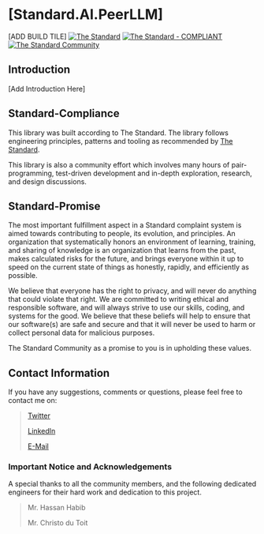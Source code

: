 # [Standard.AI.PeerLLM]

[ADD BUILD TILE]
[![The Standard](https://img.shields.io/github/v/release/hassanhabib/The-Standard?filter=v2.10.2&style=default&label=Standard%20Version&color=2ea44f)](https://github.com/hassanhabib/The-Standard)
[![The Standard - COMPLIANT](https://img.shields.io/badge/The_Standard-COMPLIANT-2ea44f)](https://github.com/hassanhabib/The-Standard)
[![The Standard Community](https://img.shields.io/discord/934130100008538142?color=%237289da&label=The%20Standard%20Community&logo=Discord)](https://discord.gg/vdPZ7hS52X)

## Introduction

[Add Introduction Here]

## Standard-Compliance
This library was built according to The Standard. The library follows engineering principles, patterns and tooling as recommended by [The Standard](https://github.com/hassanhabib/The-Standard).

This library is also a community effort which involves many hours of pair-programming, test-driven development and in-depth exploration, research, and design discussions.

## Standard-Promise
The most important fulfillment aspect in a Standard complaint system is aimed towards contributing to people, its evolution, and principles.
An organization that systematically honors an environment of learning, training, and sharing of knowledge is an organization that learns from the past, makes calculated risks for the future, 
and brings everyone within it up to speed on the current state of things as honestly, rapidly, and efficiently as possible. 
 
We believe that everyone has the right to privacy, and will never do anything that could violate that right.
We are committed to writing ethical and responsible software, and will always strive to use our skills, coding, and systems for the good.
We believe that these beliefs will help to ensure that our software(s) are safe and secure and that it will never be used to harm or collect personal data for malicious purposes.
 
The Standard Community as a promise to you is in upholding these values.

## Contact Information

If you have any suggestions, comments or questions, please feel free to contact me on:

>[Twitter](https://twitter.com/hassanrezkhabib)
>
>[LinkedIn](https://www.linkedin.com/in/hassanrezkhabib/)
>
>[E-Mail](mailto:hassanhabib@live.com)

### Important Notice and Acknowledgements
A special thanks to all the community members, and the following dedicated engineers for their hard work and dedication to this project.
>Mr. Hassan Habib
>
>Mr. Christo du Toit
